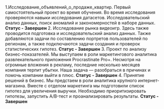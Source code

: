 1.Исследование_объявлений_о_продаже_квартир. Первый самостоятельный проект во время обучения. Во время исследования проверяются навыки исследования датасетов. Исследовательский анализ данных, поиск аномалий и закономерностей в наборе данных.
**Статус - Завершен**
2. Исследование рынка видеоигр. Здесь также  проводится подготовка и исследовательский анализ данных. Также добавляются задачи по составлению портретов пользователей по регионам, а также подключаются задачи создания и проверок статистических гипотез.
**Статус - Завершен**
3. Проект по анализу бизнес-показателей. Мы выступаем в роли маркетингового аналитика развлекательного приложения Procrastinate Pro+. Несмотря на огромные вложения в рекламу, последние несколько месяцев компания терпит убытки. Наша задача — разобраться в причинах и помочь компании выйти в плюс.
**Статус - Завершен**
4. Принятие решений в бизнес. Мы предстаем в роли аналитика крупного интернет-магазина. Вместе с отделом маркетинга мы подготовили список гипотез для увеличения выручки. Необходимо приоритизировать гипотезы, запустить A/B-тест и проанализировать результаты. 
**Статус - Завершен**
